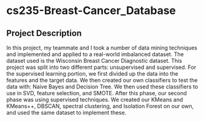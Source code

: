 # cs235-Breast-Cancer_Database

## Project Description

In this project, my teammate and I took a number of data mining techniques and implemented and applied to a real-world imbalanced dataset. The dataset used is the Wisconsin Breast Cancer Diagnostic dataset. This project was split into two different parts: unsupervised and supervised. For the supervised learning portion, we first divided up the data into the features and the target data. We then created our own classifiers to test the data with: Naive Bayes and Decision Tree. We then used these classifiers to use in SVD, feature selection, and SMOTE. After this phase, our second phase was using supervised techniques. We created our KMeans and KMeans++, DBSCAN, spectral clustering, and Isolation Forest on our own, and used the same dataset to implement these. 
